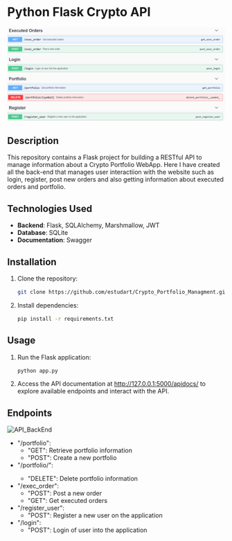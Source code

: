 # Python Flask Crypto API

![API_BackEnd](https://github.com/estudart/Crypto_Portfolio_Managment/blob/main/images/API_Doc.PNG)

## Description
This repository contains a Flask project for building a RESTful API to manage information about a Crypto Portfolio WebApp. Here I have created all the back-end that manages user interactiion with the website such as login, register, post new orders and also getting information about executed orders and portfolio.

## Technologies Used
- **Backend**: Flask, SQLAlchemy, Marshmallow, JWT
- **Database**: SQLite
- **Documentation**: Swagger

## Installation
1. Clone the repository:
   ```bash
   git clone https://github.com/estudart/Crypto_Portfolio_Managment.git
2. Install dependencies:
   ```bash
   pip install -r requirements.txt

## Usage

1. Run the Flask application:
   ```bash
   python app.py
2. Access the API documentation at http://127.0.0.1:5000/apidocs/ to explore available endpoints and interact with the API.


## Endpoints


![API_BackEnd](https://github.com/estudart/Crypto_Portfolio_Managment/blob/main/images/BackEnd_Code.PNG)

- "/portfolio":
  - "GET": Retrieve portfolio information
  - "POST": Create a new portfolio
- "/portfolio/<symbol>":
  - "DELETE": Delete portfolio information
- "/exec_order":
  - "POST": Post a new order
  - "GET": Get executed orders
- "/register_user":
  - "POST": Register a new user on the application
- "/login":
  - "POST": Login of user into the application

